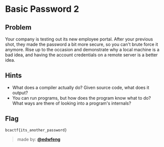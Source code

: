 # Basic Password 2

## Problem
Your company is testing out its new employee portal.
After your previous shot, they made the password a bit more secure, so you can't brute force it anymore.
Rise up to the occasion and demonstrate why a local machine is a bad idea, and having the account credentials on a remote server is a better idea.

## Hints
* What does a compiler actually do? Given source code, what does it output?
* You can run programs, but how does the program know what to do? What ways are there of looking into a program's internals?

## Flag
`bcactf{its_another_password}`

> made by: [**@edwfeng**](https://github.com/edwfeng)